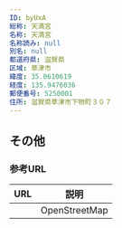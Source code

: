 ```yaml
---
ID: byUxA
総称: 天満宮
名称: 天満宮
名称読み: null
別名: null
都道府県: 滋賀県
区域: 草津市
緯度: 35.0610619
経度: 135.9476036
郵便番号: 5250001
住所: 滋賀県草津市下物町３０７
---
```


## その他

### 参考URL

| URL | 説明          |
| --- | ------------- |
|     | OpenStreetMap |
